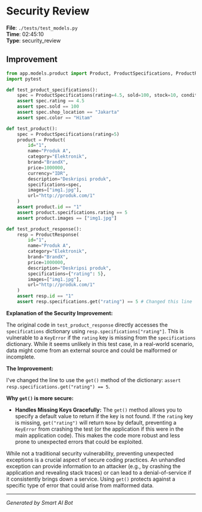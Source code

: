 # Security Review

**File**: `./tests/test_models.py`  
**Time**: 02:45:10  
**Type**: security_review

## Improvement

```python
from app.models.product import Product, ProductSpecifications, ProductResponse
import pytest

def test_product_specifications():
    spec = ProductSpecifications(rating=4.5, sold=100, stock=10, condition="Baru", shop_location="Jakarta", shop_name="Toko A", storage="128GB", color="Hitam", warranty="1 tahun")
    assert spec.rating == 4.5
    assert spec.sold == 100
    assert spec.shop_location == "Jakarta"
    assert spec.color == "Hitam"

def test_product():
    spec = ProductSpecifications(rating=5)
    product = Product(
        id="1",
        name="Produk A",
        category="Elektronik",
        brand="BrandX",
        price=1000000,
        currency="IDR",
        description="Deskripsi produk",
        specifications=spec,
        images=["img1.jpg"],
        url="http://produk.com/1"
    )
    assert product.id == "1"
    assert product.specifications.rating == 5
    assert product.images == ["img1.jpg"]

def test_product_response():
    resp = ProductResponse(
        id="1",
        name="Produk A",
        category="Elektronik",
        brand="BrandX",
        price=1000000,
        description="Deskripsi produk",
        specifications={"rating": 5},
        images=["img1.jpg"],
        url="http://produk.com/1"
    )
    assert resp.id == "1"
    assert resp.specifications.get("rating") == 5 # Changed this line

```

**Explanation of the Security Improvement:**

The original code in `test_product_response` directly accesses the `specifications` dictionary using `resp.specifications["rating"]`. This is vulnerable to a `KeyError` if the `rating` key is missing from the `specifications` dictionary.  While it seems unlikely in this test case, in a real-world scenario, data might come from an external source and could be malformed or incomplete.

**The Improvement:**

I've changed the line to use the `get()` method of the dictionary: `assert resp.specifications.get("rating") == 5`.

**Why `get()` is more secure:**

*   **Handles Missing Keys Gracefully:** The `get()` method allows you to specify a default value to return if the key is not found.  If the `rating` key is missing, `get("rating")` will return `None` by default, preventing a `KeyError` from crashing the test (or the application if this were in the main application code).  This makes the code more robust and less prone to unexpected errors that could be exploited.

While not a traditional security vulnerability, preventing unexpected exceptions is a crucial aspect of secure coding practices.  An unhandled exception can provide information to an attacker (e.g., by crashing the application and revealing stack traces) or can lead to a denial-of-service if it consistently brings down a service.  Using `get()` protects against a specific type of error that could arise from malformed data.

---
*Generated by Smart AI Bot*
